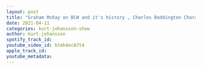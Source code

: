 ```yaml
---
layout: post
title: "Graham McKay on BCW and it's history , Charles Boddington Character, managing Drew McIntyre & UWN"
date: 2021-04-11
categories: kurt-johansson-show
author: kurt-johansson
spotify_track_id: 
youtube_video_id: btmh4ecA7t4
apple_track_id: 
youtube_metadata: 
---
```

